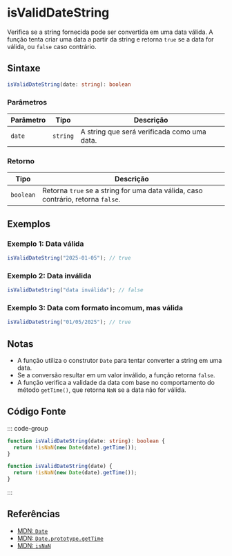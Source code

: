 # isValidDateString  
Verifica se a string fornecida pode ser convertida em uma data válida. A função tenta criar uma data a partir da string e retorna `true` se a data for válida, ou `false` caso contrário.

## Sintaxe
```typescript
isValidDateString(date: string): boolean
```

### Parâmetros

| Parâmetro | Tipo    | Descrição                                  |
|-----------|---------|--------------------------------------------|
| `date`    | `string`| A string que será verificada como uma data. |

### Retorno

| Tipo      | Descrição                                        |
|-----------|--------------------------------------------------|
| `boolean` | Retorna `true` se a string for uma data válida, caso contrário, retorna `false`. |

## Exemplos

### Exemplo 1: Data válida
```typescript
isValidDateString("2025-01-05"); // true
```

### Exemplo 2: Data inválida
```typescript
isValidDateString("data inválida"); // false
```

### Exemplo 3: Data com formato incomum, mas válida
```typescript
isValidDateString("01/05/2025"); // true
```

## Notas
- A função utiliza o construtor `Date` para tentar converter a string em uma data.
- Se a conversão resultar em um valor inválido, a função retorna `false`.
- A função verifica a validade da data com base no comportamento do método `getTime()`, que retorna `NaN` se a data não for válida.

## Código Fonte
::: code-group

```typescript
function isValidDateString(date: string): boolean {
  return !isNaN(new Date(date).getTime());
}
```

```javascript
function isValidDateString(date) {
  return !isNaN(new Date(date).getTime());
}
```
:::

## Referências
- [MDN: `Date`](https://developer.mozilla.org/en-US/docs/Web/JavaScript/Reference/Global_Objects/Date)
- [MDN: `Date.prototype.getTime`](https://developer.mozilla.org/en-US/docs/Web/JavaScript/Reference/Global_Objects/Date/getTime)
- [MDN: `isNaN`](https://developer.mozilla.org/en-US/docs/Web/JavaScript/Reference/Global_Objects/isNaN)